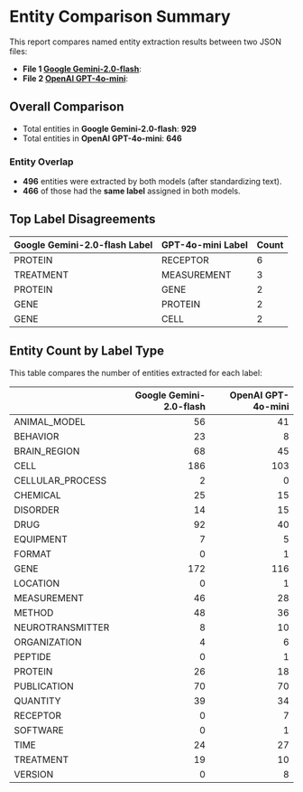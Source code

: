 
# Entity Comparison Summary

This report compares named entity extraction results between two JSON files:

- **File 1 [Google Gemini-2.0-flash](./zero-shot-ner_smaller-chunks_google_gemini-2.0-flash-001_20250505_222711.json)**: 
- **File 2 [OpenAI GPT-4o-mini](zero-shot-ner_smaller-chunks_openai_gpt-4o-mini_20250505_184812.json)**: 

## Overall Comparison

- Total entities in **Google Gemini-2.0-flash**: **929**
- Total entities in **OpenAI GPT-4o-mini**: **646**

### Entity Overlap

- **496** entities were extracted by both models (after standardizing text).
- **466** of those had the **same label** assigned in both models.

## Top Label Disagreements

| Google Gemini-2.0-flash Label | GPT-4o-mini Label | Count |
|-------------------------------|------------------|-------|
| PROTEIN | RECEPTOR | 6 |
| TREATMENT | MEASUREMENT | 3 |
| PROTEIN | GENE | 2 |
| GENE | PROTEIN | 2 |
| GENE | CELL | 2 |


## Entity Count by Label Type

This table compares the number of entities extracted for each label:

|                  |   Google Gemini-2.0-flash |   OpenAI GPT-4o-mini |
|:-----------------|--------------------------:|---------------------:|
| ANIMAL_MODEL     |              56 |                   41 |
| BEHAVIOR         |              23 |                    8 |
| BRAIN_REGION     |              68 |                   45 |
| CELL             |             186 |                  103 |
| CELLULAR_PROCESS |               2 |                    0 |
| CHEMICAL         |              25 |                   15 |
| DISORDER         |              14 |                   15 |
| DRUG             |              92 |                   40 |
| EQUIPMENT        |               7 |                    5 |
| FORMAT           |               0 |                    1 |
| GENE             |             172 |                  116 |
| LOCATION         |               0 |                    1 |
| MEASUREMENT      |              46 |                   28 |
| METHOD           |              48 |                   36 |
| NEUROTRANSMITTER |               8 |                   10 |
| ORGANIZATION     |               4 |                    6 |
| PEPTIDE          |               0 |                    1 |
| PROTEIN          |              26 |                   18 |
| PUBLICATION      |              70 |                   70 |
| QUANTITY         |              39 |                   34 |
| RECEPTOR         |               0 |                    7 |
| SOFTWARE         |               0 |                    1 |
| TIME             |              24 |                   27 |
| TREATMENT        |              19 |                   10 |
| VERSION          |               0 |                    8 |